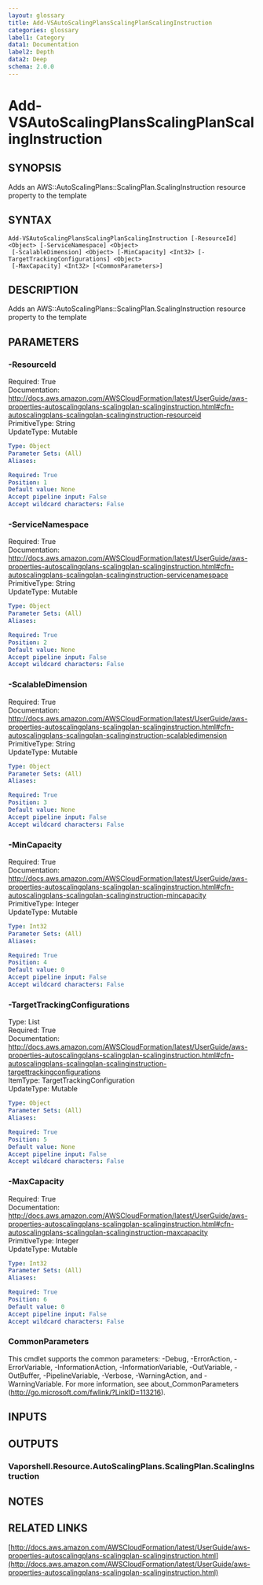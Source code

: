 ```yaml
---
layout: glossary
title: Add-VSAutoScalingPlansScalingPlanScalingInstruction
categories: glossary
label1: Category
data1: Documentation
label2: Depth
data2: Deep
schema: 2.0.0
---
```


# Add-VSAutoScalingPlansScalingPlanScalingInstruction

## SYNOPSIS
Adds an AWS::AutoScalingPlans::ScalingPlan.ScalingInstruction resource property to the template

## SYNTAX

```
Add-VSAutoScalingPlansScalingPlanScalingInstruction [-ResourceId] <Object> [-ServiceNamespace] <Object>
 [-ScalableDimension] <Object> [-MinCapacity] <Int32> [-TargetTrackingConfigurations] <Object>
 [-MaxCapacity] <Int32> [<CommonParameters>]
```

## DESCRIPTION
Adds an AWS::AutoScalingPlans::ScalingPlan.ScalingInstruction resource property to the template

## PARAMETERS

### -ResourceId
Required: True    
Documentation: http://docs.aws.amazon.com/AWSCloudFormation/latest/UserGuide/aws-properties-autoscalingplans-scalingplan-scalinginstruction.html#cfn-autoscalingplans-scalingplan-scalinginstruction-resourceid    
PrimitiveType: String    
UpdateType: Mutable

```yaml
Type: Object
Parameter Sets: (All)
Aliases:

Required: True
Position: 1
Default value: None
Accept pipeline input: False
Accept wildcard characters: False
```

### -ServiceNamespace
Required: True    
Documentation: http://docs.aws.amazon.com/AWSCloudFormation/latest/UserGuide/aws-properties-autoscalingplans-scalingplan-scalinginstruction.html#cfn-autoscalingplans-scalingplan-scalinginstruction-servicenamespace    
PrimitiveType: String    
UpdateType: Mutable

```yaml
Type: Object
Parameter Sets: (All)
Aliases:

Required: True
Position: 2
Default value: None
Accept pipeline input: False
Accept wildcard characters: False
```

### -ScalableDimension
Required: True    
Documentation: http://docs.aws.amazon.com/AWSCloudFormation/latest/UserGuide/aws-properties-autoscalingplans-scalingplan-scalinginstruction.html#cfn-autoscalingplans-scalingplan-scalinginstruction-scalabledimension    
PrimitiveType: String    
UpdateType: Mutable

```yaml
Type: Object
Parameter Sets: (All)
Aliases:

Required: True
Position: 3
Default value: None
Accept pipeline input: False
Accept wildcard characters: False
```

### -MinCapacity
Required: True    
Documentation: http://docs.aws.amazon.com/AWSCloudFormation/latest/UserGuide/aws-properties-autoscalingplans-scalingplan-scalinginstruction.html#cfn-autoscalingplans-scalingplan-scalinginstruction-mincapacity    
PrimitiveType: Integer    
UpdateType: Mutable

```yaml
Type: Int32
Parameter Sets: (All)
Aliases:

Required: True
Position: 4
Default value: 0
Accept pipeline input: False
Accept wildcard characters: False
```

### -TargetTrackingConfigurations
Type: List    
Required: True    
Documentation: http://docs.aws.amazon.com/AWSCloudFormation/latest/UserGuide/aws-properties-autoscalingplans-scalingplan-scalinginstruction.html#cfn-autoscalingplans-scalingplan-scalinginstruction-targettrackingconfigurations    
ItemType: TargetTrackingConfiguration    
UpdateType: Mutable

```yaml
Type: Object
Parameter Sets: (All)
Aliases:

Required: True
Position: 5
Default value: None
Accept pipeline input: False
Accept wildcard characters: False
```

### -MaxCapacity
Required: True    
Documentation: http://docs.aws.amazon.com/AWSCloudFormation/latest/UserGuide/aws-properties-autoscalingplans-scalingplan-scalinginstruction.html#cfn-autoscalingplans-scalingplan-scalinginstruction-maxcapacity    
PrimitiveType: Integer    
UpdateType: Mutable

```yaml
Type: Int32
Parameter Sets: (All)
Aliases:

Required: True
Position: 6
Default value: 0
Accept pipeline input: False
Accept wildcard characters: False
```

### CommonParameters
This cmdlet supports the common parameters: -Debug, -ErrorAction, -ErrorVariable, -InformationAction, -InformationVariable, -OutVariable, -OutBuffer, -PipelineVariable, -Verbose, -WarningAction, and -WarningVariable.
For more information, see about_CommonParameters (http://go.microsoft.com/fwlink/?LinkID=113216).

## INPUTS

## OUTPUTS

### Vaporshell.Resource.AutoScalingPlans.ScalingPlan.ScalingInstruction

## NOTES

## RELATED LINKS

[http://docs.aws.amazon.com/AWSCloudFormation/latest/UserGuide/aws-properties-autoscalingplans-scalingplan-scalinginstruction.html](http://docs.aws.amazon.com/AWSCloudFormation/latest/UserGuide/aws-properties-autoscalingplans-scalingplan-scalinginstruction.html)


